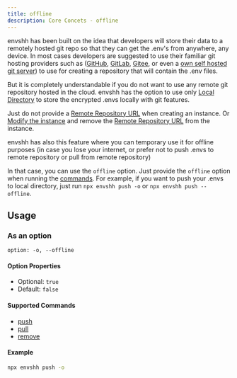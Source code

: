```yaml
---
title: offline
description: Core Concets - offline
---
```


envshh has been built on the idea that developers will store their data to a remotely hosted git repo so that they can get the .env's from anywhere, any device. In most cases developers are suggested to use their familiar git hosting providers such as ([GitHub](https://github.com), [GitLab](https://gitlab.com), [Gitee](https://gitee.com/), or even a [own self hosted git server](https://www.cyberciti.biz/open-source/github-alternatives-open-source-seflt-hosted/)) to use for creating a repository that will contain the .env files.

But it is completely understandable if you do not want to use any remote git repository hosted in the cloud. envshh has the option to use only [Local Directory](/envshh/core-concepts/05-instance#3-local-directory-path) to store the encrypted .envs locally with git features.

Just do not provide a [Remote Repository URL](/envshh/core-concepts/05-instance#2-remote-repository-url) when creating an instance. Or [Modify the instance](/envshh/commands/07-instance#modify-an-existing-instance) and remove the [Remote Repository URL](/envshh/core-concepts/05-instance#2-remote-repository-url) from the instance.

envshh has also this feature where you can temporary use it for offline purposes (in case you lose your internet, or prefer not to push .envs to remote repository or pull from remote repository)

In that case, you can use the `offline` option. Just provide the `offline` option when running the [commands](/envshh/commands). For example, if you want to push your .envs to local directory, just run `npx envshh push -o` or `npx envshh push --offline`.

## Usage

### As an option

`option: -o, --offline`

#### Option Properties

- Optional: `true`
- Default: `false`

#### Supported Commands

- [push](/envshh/commands/01-push)
- [pull](/envshh/commands/02-pull)
- [remove](/envshh/commands/06-remove)

#### Example

  ```sh
  npx envshh push -o
  ```
